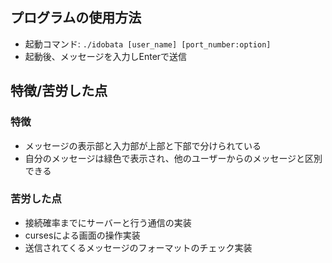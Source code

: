 ## プログラムの使用方法
* 起動コマンド: `./idobata [user_name] [port_number:option]`
* 起動後、メッセージを入力しEnterで送信

## 特徴/苦労した点

### 特徴
* メッセージの表示部と入力部が上部と下部で分けられている
* 自分のメッセージは緑色で表示され、他のユーザーからのメッセージと区別できる

### 苦労した点
* 接続確率までにサーバーと行う通信の実装
* cursesによる画面の操作実装
* 送信されてくるメッセージのフォーマットのチェック実装